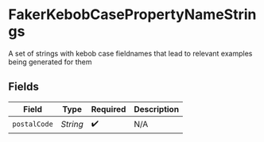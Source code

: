 # FakerKebobCasePropertyNameStrings

A set of strings with kebob case fieldnames that lead to relevant examples being generated for them


## Fields

| Field              | Type               | Required           | Description        |
| ------------------ | ------------------ | ------------------ | ------------------ |
| `postalCode`       | *String*           | :heavy_check_mark: | N/A                |